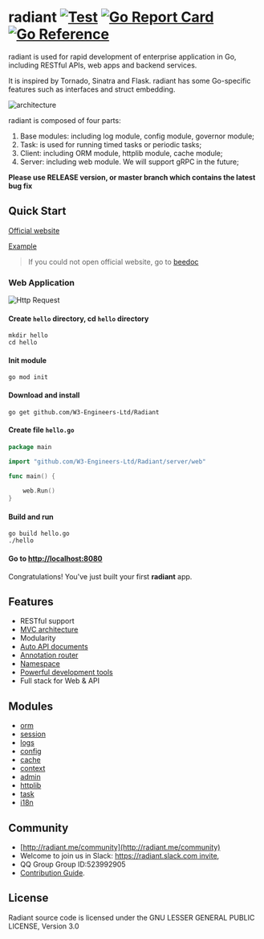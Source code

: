 # radiant [![Test](https://github.com/radiant/radiant/actions/workflows/test.yml/badge.svg?branch=develop)](https://github.com/radiant/radiant/actions/workflows/test.yml) [![Go Report Card](https://goreportcard.com/badge/github.com/radiant/radiant)](https://goreportcard.com/report/github.com/radiant/radiant) [![Go Reference](https://pkg.go.dev/badge/github.com/radiant/radiant/v2.svg)](https://pkg.go.dev/github.com/radiant/radiant/v2)

radiant is used for rapid development of enterprise application in Go, including RESTful APIs, web apps and backend services.

It is inspired by Tornado, Sinatra and Flask. radiant has some Go-specific features such as interfaces and struct embedding.

![architecture](https://cdn.nlark.com/yuque/0/2020/png/755700/1607857489109-1e267fce-d65f-4c5e-b915-5c475df33c58.png)

radiant is composed of four parts:

1. Base modules: including log module, config module, governor module;
2. Task: is used for running timed tasks or periodic tasks;
3. Client: including ORM module, httplib module, cache module;
4. Server: including web module. We will support gRPC in the future;

**Please use RELEASE version, or master branch which contains the latest bug fix**

## Quick Start

[Official website](http://radiant.me)

[Example](https://github.com/radiant/radiant-example)

> If you could not open official website, go to [beedoc](https://github.com/radiant/beedoc)

### Web Application

![Http Request](https://cdn.nlark.com/yuque/0/2020/png/755700/1607857462507-855ec543-7ce3-402d-a0cb-b2524d5a4b60.png)

#### Create `hello` directory, cd `hello` directory

    mkdir hello
    cd hello

#### Init module

    go mod init

#### Download and install

    go get github.com/W3-Engineers-Ltd/Radiant

#### Create file `hello.go`

```go
package main

import "github.com/W3-Engineers-Ltd/Radiant/server/web"

func main() {
	
	web.Run()
}
```

#### Build and run

    go build hello.go
    ./hello

#### Go to [http://localhost:8080](http://localhost:8080)

Congratulations! You've just built your first **radiant** app.

## Features

* RESTful support
* [MVC architecture](https://github.com/radiant/beedoc/tree/master/en-US/mvc)
* Modularity
* [Auto API documents](https://github.com/radiant/beedoc/blob/master/en-US/advantage/docs.md)
* [Annotation router](https://github.com/radiant/beedoc/blob/master/en-US/mvc/controller/router.md)
* [Namespace](https://github.com/radiant/beedoc/blob/master/en-US/mvc/controller/router.md#namespace)
* [Powerful development tools](https://github.com/radiant/bee)
* Full stack for Web & API

## Modules

* [orm](https://github.com/radiant/beedoc/tree/master/en-US/mvc/model)
* [session](https://github.com/radiant/beedoc/blob/master/en-US/module/session.md)
* [logs](https://github.com/radiant/beedoc/blob/master/en-US/module/logs.md)
* [config](https://github.com/radiant/beedoc/blob/master/en-US/module/config.md)
* [cache](https://github.com/radiant/beedoc/blob/master/en-US/module/cache.md)
* [context](https://github.com/radiant/beedoc/blob/master/en-US/module/context.md)
* [admin](https://github.com/radiant/beedoc/blob/master/en-US/module/admin.md)
* [httplib](https://github.com/radiant/beedoc/blob/master/en-US/module/httplib.md)
* [task](https://github.com/radiant/beedoc/blob/master/en-US/module/task.md)
* [i18n](https://github.com/radiant/beedoc/blob/master/en-US/module/i18n.md)

## Community

* [http://radiant.me/community](http://radiant.me/community)
* Welcome to join us in Slack: [https://radiant.slack.com invite](https://join.slack.com/t/radiant/shared_invite/zt-fqlfjaxs-_CRmiITCSbEqQG9NeBqXKA),
* QQ Group Group ID:523992905
* [Contribution Guide](https://github.com/radiant/beedoc/blob/master/en-US/intro/contributing.md).

## License

Radiant source code is licensed under the GNU LESSER GENERAL PUBLIC LICENSE, Version 3.0
